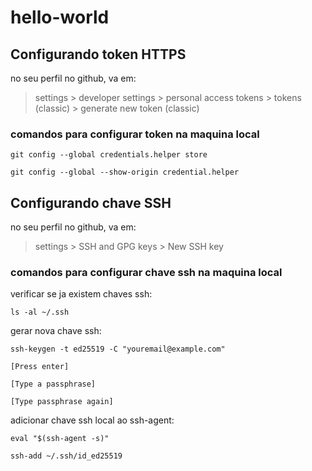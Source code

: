 # hello-world

## Configurando token HTTPS

no seu perfil no github, va em:
> settings > developer settings > personal access tokens > tokens (classic) > generate new token (classic)

### comandos para configurar token na maquina local

	git config --global credentials.helper store

	git config --global --show-origin credential.helper


## Configurando chave SSH

no seu perfil no github, va em:
> settings > SSH and GPG keys > New SSH key

### comandos para configurar chave ssh na maquina local
verificar se ja existem chaves ssh: 

	ls -al ~/.ssh

gerar nova chave ssh:

	ssh-keygen -t ed25519 -C "youremail@example.com"

	[Press enter]

	[Type a passphrase]

	[Type passphrase again]

adicionar chave ssh local ao ssh-agent:

	eval "$(ssh-agent -s)"

	ssh-add ~/.ssh/id_ed25519
